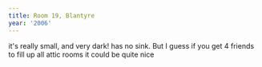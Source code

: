 ```yaml
---
title: Room 19, Blantyre
year: '2006'
---
```


it's really small, and very dark! has no sink. But I guess if you get 4 friends to fill up all attic rooms it could be quite nice